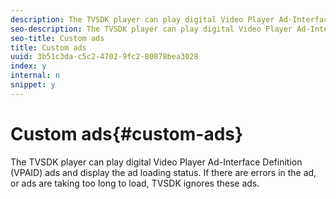 ```yaml
---
description: The TVSDK player can play digital Video Player Ad-Interface Definition (VPAID) ads and display the ad loading status. If there are errors in the ad, or ads are taking too long to load, TVSDK ignores these ads.
seo-description: The TVSDK player can play digital Video Player Ad-Interface Definition (VPAID) ads and display the ad loading status. If there are errors in the ad, or ads are taking too long to load, TVSDK ignores these ads.
seo-title: Custom ads
title: Custom ads
uuid: 3b51c3da-c5c2-4702-9fc2-80878bea3028
index: y
internal: n
snippet: y
---
```


# Custom ads{#custom-ads}

The TVSDK player can play digital Video Player Ad-Interface Definition (VPAID) ads and display the ad loading status. If there are errors in the ad, or ads are taking too long to load, TVSDK ignores these ads.

